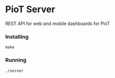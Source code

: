 # PioT Server

REST API for web and mobile dashboards for PioT

### Installing

```
make
```

### Running

```
./server
```

